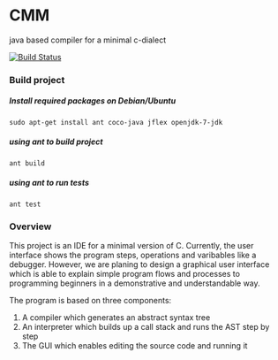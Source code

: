 CMM
===

java based compiler for a minimal c-dialect

[![Build Status](https://travis-ci.org/Projekt-CMM/CMM.svg?branch=master)](https://travis-ci.org/Projekt-CMM/CMM)

### Build project

##### Install required packages on Debian/Ubuntu

```
sudo apt-get install ant coco-java jflex openjdk-7-jdk
```

##### using ant to build project

```
ant build
```

##### using ant to run tests

```
ant test
```

### Overview

This project is an IDE for a minimal version of C.
Currently, the user interface shows the program steps, operations and varibables like a debugger. However, we are planing to
design a graphical user interface which is able to explain simple program flows and processes to programming beginners in a
demonstrative and understandable way.

The program is based on three components:

1) A compiler which generates an abstract syntax tree
2) An interpreter which builds up a call stack and runs the AST step by step
3) The GUI which enables editing the source code and running it
